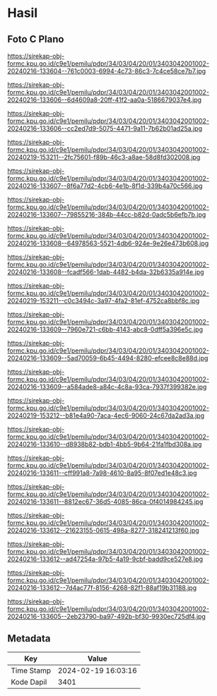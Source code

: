 # Hasil

## Foto C Plano

https://sirekap-obj-formc.kpu.go.id/c9e1/pemilu/pdpr/34/03/04/20/01/3403042001002-20240216-133604--761c0003-6994-4c73-86c3-7c4ce58ce7b7.jpg

https://sirekap-obj-formc.kpu.go.id/c9e1/pemilu/pdpr/34/03/04/20/01/3403042001002-20240216-133606--6d4609a8-20ff-41f2-aa0a-5186679037e4.jpg

https://sirekap-obj-formc.kpu.go.id/c9e1/pemilu/pdpr/34/03/04/20/01/3403042001002-20240216-133606--cc2ed7d9-5075-4471-9a11-7b62b01ad25a.jpg

https://sirekap-obj-formc.kpu.go.id/c9e1/pemilu/pdpr/34/03/04/20/01/3403042001002-20240219-153211--2fc75601-f89b-46c3-a8ae-58d8fd302008.jpg

https://sirekap-obj-formc.kpu.go.id/c9e1/pemilu/pdpr/34/03/04/20/01/3403042001002-20240216-133607--8f6a77d2-4cb6-4e1b-8f1d-339b4a70c566.jpg

https://sirekap-obj-formc.kpu.go.id/c9e1/pemilu/pdpr/34/03/04/20/01/3403042001002-20240216-133607--79855216-384b-44cc-b82d-0adc5b6efb7b.jpg

https://sirekap-obj-formc.kpu.go.id/c9e1/pemilu/pdpr/34/03/04/20/01/3403042001002-20240216-133608--64978563-5521-4db6-924e-9e26e473b608.jpg

https://sirekap-obj-formc.kpu.go.id/c9e1/pemilu/pdpr/34/03/04/20/01/3403042001002-20240216-133608--fcadf566-1dab-4482-b4da-32b6335a914e.jpg

https://sirekap-obj-formc.kpu.go.id/c9e1/pemilu/pdpr/34/03/04/20/01/3403042001002-20240219-153211--c0c3494c-3a97-4fa2-81ef-4752ca8bbf8c.jpg

https://sirekap-obj-formc.kpu.go.id/c9e1/pemilu/pdpr/34/03/04/20/01/3403042001002-20240216-133609--7960e721-c6bb-4143-abc8-0dff5a396e5c.jpg

https://sirekap-obj-formc.kpu.go.id/c9e1/pemilu/pdpr/34/03/04/20/01/3403042001002-20240216-133609--5ad70059-6b45-4494-8280-efcee8c8e88d.jpg

https://sirekap-obj-formc.kpu.go.id/c9e1/pemilu/pdpr/34/03/04/20/01/3403042001002-20240216-133609--a584ade8-a84c-4c8a-93ca-7937f399382e.jpg

https://sirekap-obj-formc.kpu.go.id/c9e1/pemilu/pdpr/34/03/04/20/01/3403042001002-20240219-153212--b81e4a90-7aca-4ec6-9060-24c67da2ad3a.jpg

https://sirekap-obj-formc.kpu.go.id/c9e1/pemilu/pdpr/34/03/04/20/01/3403042001002-20240216-133610--d8938b82-bdb1-4bb5-9b64-21fa1fbd308a.jpg

https://sirekap-obj-formc.kpu.go.id/c9e1/pemilu/pdpr/34/03/04/20/01/3403042001002-20240216-133611--cff991a8-7a98-4610-8a95-8f07ed1e48c3.jpg

https://sirekap-obj-formc.kpu.go.id/c9e1/pemilu/pdpr/34/03/04/20/01/3403042001002-20240216-133611--8812ec67-36d5-4085-86ca-0f4014984245.jpg

https://sirekap-obj-formc.kpu.go.id/c9e1/pemilu/pdpr/34/03/04/20/01/3403042001002-20240216-133612--21623155-0615-498a-8277-318241213f60.jpg

https://sirekap-obj-formc.kpu.go.id/c9e1/pemilu/pdpr/34/03/04/20/01/3403042001002-20240216-133612--ad47254a-97b5-4a19-9cbf-badd9ce527e8.jpg

https://sirekap-obj-formc.kpu.go.id/c9e1/pemilu/pdpr/34/03/04/20/01/3403042001002-20240216-133612--7d4ac77f-8156-4268-82f1-88af19b31188.jpg

https://sirekap-obj-formc.kpu.go.id/c9e1/pemilu/pdpr/34/03/04/20/01/3403042001002-20240216-133605--2eb23790-ba97-492b-bf30-9930ec725df4.jpg


## Metadata

| Key        | Value               |
| ---------- | ------------------- |
| Time Stamp | 2024-02-19 16:03:16 |
| Kode Dapil | 3401                |



